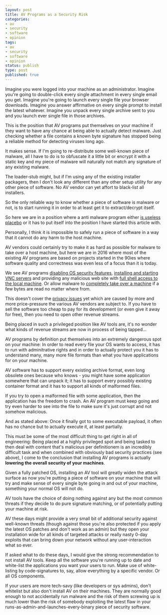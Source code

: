 ```yaml
---
layout: post
title: AV Programs as a Security Risk
categories:
- av
- security
- software
- opinion
tags:
- av
- security
- software
- opinion
status: publish
type: post
published: true
---
```


Imagine you were logged into your machine as an administrator. Imagine you're going to double-click every single attachment in every single email you get. Imagine you're going to launch every single file your browser downloads. Imagine you answer affirmative on every single prompt to install the latest whatever. Imagine you unpack every single archive sent to you and you launch ever single file in those archives.

This is the position that AV programs put themselves on your machine if they want to have any chance at being able to actually detect malware. Just checking whether a file contains a known byte signature has stopped being a reliable method for detecting viruses long ago.

It makes sense. If I'm going to re-distribute some well-known piece of malware, all I have to do is to obfuscate it a little bit or encrypt it with a static key and my piece of malware will naturally not match any signature of any existing malware.

The loader-stub might, but if I'm using any of the existing installer packagers, then I don't look any different than any other setup utility for any other piece of software. No AV vendor can yet affort to black-list all installers.

So the only reliable way to know whether a piece of software is malware or not, is to start running it in order to at least get it to extract/decrypt itself.

So here we are in a position where a anti malware program either [is useless placebo](http://www.attactics.org/2016/03/bypassing-antivirus-with-10-lines-of.html) or it has to put itself into the position I have started this article with.

Personally, I think it is impossible to safely run a piece of software in a way that it cannot do any harm to the host machine. 

AV vendors could certainly try to make it as hard as possible for malware to take over a host machine, but here we are in 2016 where most of the existing AV programs are based on projects started in the 90ies where software quality and correctness was even less of a focus than it is today.

We see AV programs [disabling OS security features](http://krebsonsecurity.com/2010/08/anti-virus-products-mostly-ignore-windows-security-features/), [installing and starting VNC servers](https://bugs.chromium.org/p/project-zero/issues/detail?id=703) and providing any malicious web site with [full shell access to the local machine](https://bugs.chromium.org/p/project-zero/issues/detail?id=693). Or allow malware to  [completely take over a machine](http://googleprojectzero.blogspot.ch/2015/06/analysis-and-exploitation-of-eset.html) if a few bytes are read no matter where from.

This doesn't cover the [privacy issues](http://www.engadget.com/2015/09/19/avg-privacy-policy-update/) yet which are caused by more and more price-pressure the various AV vendors are subject to. If you have to sell the software too cheap to pay for its development (or even give it away for free), then you need to open other revenue streams.

Being placed in such a privileged position like AV tools are, it's no wonder what kinds of revenue streams are now in process of being tapped…

AV programs by definition put themselves into an extremely dangerous spot on your machine: In order to read every file your OS wants to access, it has to run with adminitrative rights and in order to actually protect you it has to understand many, many more file formats than what you have applications for on your machine. 

AV software has to support every existing archive format, even long obsolete ones because who knows - you might have some application somewhere that can unpack it; it has to support every possibly existing container format and it has to support all kinds of malformed files.

If you try to open a malformed file with some application, then the application has the freedom to crash. An AV program must keep going and try even harder to see into the file to make sure it's just corrupt and not somehow malicious.

And as stated above: Once it finally got to some executable payload, it often has no chance but to actually execute it, at least partially.

This must be some of the most difficult thing to get right in all of engineering: Being placed at a highly privileged spot and being tasked to then deal with content that's malicious per definitionem is an incredibly difficult task and when combined with obviously bad security practices (see above), I come to the conclusion that installing AV programs is actually **lowering the overall security of your machines**.

Given a fully patched OS, installing an AV tool will greatly widen the attack surface as now you're putting a piece of software on your machine that will try and make sense of every single byte going in and out of your machine, something your normal OS will not do.

AV tools have the choice of doing nothing against any but the most common threats if they decide to do pure signature matching, or of potentially putting your machine at risk.

AV these days might provide a very small bit of additional security against well-known threats (though against those you're also protected if you apply the latest OS patches and don't work as an admin) but they open your installation wide for all kinds of targeted attacks or really nasty 0-day exploits that can bring down your network without any user-interaction what so ever.

If asked what to do these days, I would give the strong recommendation to not install AV tools. Keep all the software you're running up to date and white-list the applications you want your users to run. Make use of white-listing by code-signatures to, say, allow everything by a specific vendor. Or all OS components.

If your users are more tech-savy (like developers or sys admins), don't whitelist but also don't install AV on their machines. They are normally good enough to not accidentally run malware and the risk of them screwing up is much lower than the risk of somebody exploiting the latest flaw in your runs-as-admin-and-launches-every-binary piece of security software.

